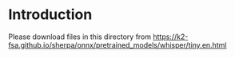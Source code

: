 # Introduction

Please download files in this directory from
https://k2-fsa.github.io/sherpa/onnx/pretrained_models/whisper/tiny.en.html
